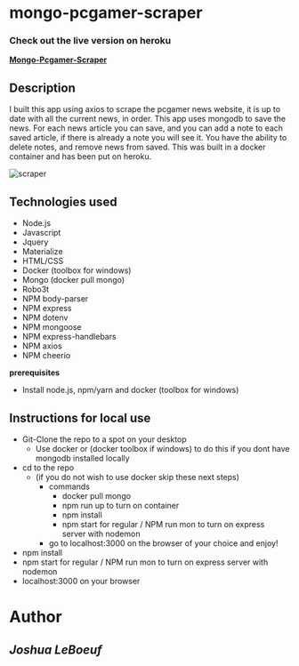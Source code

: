 # mongo-pcgamer-scraper

### Check out the live version on heroku
**[Mongo-Pcgamer-Scraper](https://mongo-pcgamer-scraper.herokuapp.com/)**

## Description 

I built this app using axios to scrape the pcgamer news website, it is up to date with all the current news, in order. This app uses mongodb to save the news. For each news article you can save, and you can add a note to each saved article, if there is already a note you will see it. You have the ability to delete notes, and remove news from saved. This was built in a docker container and has been put on heroku.

![scraper](./public/assets/img/Mongo-Scraper.gif)

## Technologies used
- Node.js
- Javascript
- Jquery
- Materialize
- HTML/CSS
- Docker (toolbox for windows)
- Mongo (docker pull mongo)
- Robo3t
- NPM body-parser
- NPM express 
- NPM dotenv
- NPM mongoose
- NPM express-handlebars
- NPM axios
- NPM cheerio

**prerequisites**
- Install node.js, npm/yarn and docker (toolbox for windows)

## Instructions for local use

 - Git-Clone the repo to a spot on your desktop
    - Use docker or (docker toolbox if windows) to do this if you dont have mongodb installed locally
 - cd to the repo
     - (if you do not wish to use docker skip these next steps)
        - commands
            - docker pull mongo
            - npm run up to turn on container
            - npm install
            - npm start for regular / NPM run mon to turn on express server with nodemon
        - go to localhost:3000 on the browser of your choice and enjoy!
- npm install
- npm start for regular / NPM run mon to turn on express server with nodemon
- localhost:3000 on your browser


# Author
## *Joshua LeBoeuf*